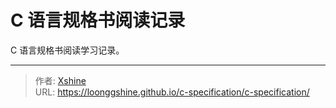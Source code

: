 # C 语言规格书阅读记录


C 语言规格书阅读学习记录。
<!--more-->


---

> 作者: [Xshine](https://github.com/LoongGshine)  
> URL: https://loonggshine.github.io/c-specification/c-specification/  

